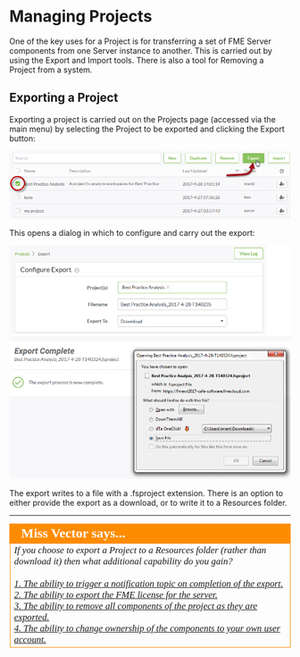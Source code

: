# Managing Projects

One of the key uses for a Project is for transferring a set of FME Server components from one Server instance to another. This is carried out by using the Export and Import tools. There is also a tool for Removing a Project from a system. 

## Exporting a Project ##

Exporting a project is carried out on the Projects page (accessed via the main menu) by selecting the Project to be exported and clicking the Export button:

![](./Images/Img5.008.ExportProjectButton.png)

This opens a dialog in which to configure and carry out the export:

![](./Images/Img5.009.ExportProjectDialogs.png)

The export writes to a file with a .fsproject extension. There is an option to either provide the export as a download, or to write it to a Resources folder.

---

<!--Person X Says Section-->

<table style="border-spacing: 0px">
<tr>
<td style="vertical-align:middle;background-color:darkorange;border: 2px solid darkorange">
<i class="fa fa-quote-left fa-lg fa-pull-left fa-fw" style="color:white;padding-right: 12px;vertical-align:text-top"></i>
<span style="color:white;font-size:x-large;font-weight: bold;font-family:serif">Miss Vector says...</span>
</td>
</tr>

<tr>
<td style="border: 1px solid darkorange">
<span style="font-family:serif; font-style:italic; font-size:larger">
If you choose to export a Project to a Resources folder (rather than download it) then what additional capability do you gain?
<br><br><a href="http://52.73.3.37/fmedatastreaming/Manual/QAResponse2017.fmw?chapter=25&question=2&answer=1&DestDataset_TEXTLINE=C%3A%5CFMEOutput%5CQAResponse.html">1. The ability to trigger a notification topic on completion of the export.</a>
<br><a href="http://52.73.3.37/fmedatastreaming/Manual/QAResponse2017.fmw?chapter=25&question=2&answer=2&DestDataset_TEXTLINE=C%3A%5CFMEOutput%5CQAResponse.html">2. The ability to export the FME license for the server.</a>
<br><a href="http://52.73.3.37/fmedatastreaming/Manual/QAResponse2017.fmw?chapter=25&question=2&answer=3&DestDataset_TEXTLINE=C%3A%5CFMEOutput%5CQAResponse.html">3. The ability to remove all components of the project as they are exported.</a>
<br><a href="http://52.73.3.37/fmedatastreaming/Manual/QAResponse2017.fmw?chapter=25&question=2&answer=4&DestDataset_TEXTLINE=C%3A%5CFMEOutput%5CQAResponse.html">4. The ability to change ownership of the components to your own user account.</a>
</span>
</td>
</tr>
</table>
